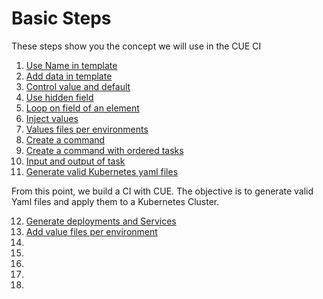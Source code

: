 # Basic Steps
These steps show you the concept we will use in the CUE CI

1. [Use Name in template](step1/readme.md)
2. [Add data in template](step2/readme.md)
3. [Control value and default](step3/readme.md)
4. [Use hidden field](step4/readme.md)
5. [Loop on field of an element](step5/readme.md)
6. [Inject values](step6/readme.md)
7. [Values files per environments](step7/readme.md)
8. [Create a command](step8/readme.md)
9. [Create a command with ordered tasks](step9/readme.md)
10. [Input and output of task](step10/readme.md)
11. [Generate valid Kubernetes yaml files](step11/readme.md)


From this point, we build a CI with CUE. The objective is to generate valid Yaml files and apply them to a Kubernetes Cluster.

12. [Generate deployments and Services](step12/readme.md)
13. [Add value files per environment](step13/readme.md)
14. [](step16/readme.md)
15. [](step17/readme.md)
16. [](step18/readme.md)
17. [](step19/readme.md)
18. [](step20/readme.md)
